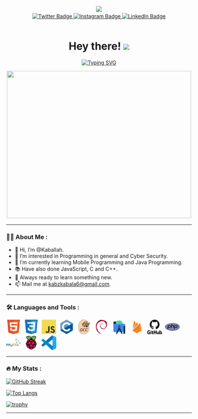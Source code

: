 
<div id="header" align="center">
  <img src="https://media.giphy.com/media/L1R1tvI9svkIWwpVYr/giphy.gif" width="300"/>
  
  <div id="badges">
    <a href="https://twitter.com/mckaballah?t=1cGwbmpeeWzeSnVcUKCesg&s=09" target="_blank">
      <img src="https://img.shields.io/badge/Twitter-blue?style=for-the-badge&logo=twitter&logoColor=white" alt="Twitter Badge"/>
    </a>
    <a href="https://instagram.com/_mc.kaballah_?igshid=YmMyMTAZMZY">
      <img src="https://img.shields.io/badge/Instagram-red?style=for-the-badge&logo=instagram&logoColor=white" alt="Instagram Badge"/>
    </a>
    <a href="https://www.linkedin.com/in/ronnie-kabala-892904202/">
      <img src="https://img.shields.io/badge/LinkedIn-blue?style=for-the-badge&logo=linkedin&logoColor=white" alt="LinkedIn Badge"/>
    </a>
    
  </div>
  
  <img src="https://komarev.com/ghpvc/?username=kaballah&style=flat-square&color=blue" alt=""/>
  
  <h1>
    Hey there!
    <img src="https://media.giphy.com/media/hvRJCLFzcasrR4ia7z/giphy.gif" width="30px"/>
  </h1>
  
  <a href="https://git.io/typing-svg"><img src="https://readme-typing-svg.herokuapp.com?font=Fira+Code&pause=1000&width=435&lines=Welcome+to+my+Github+Account" alt="Typing SVG" /></a>
  
</div>

<div align="center">
  <img src="https://media.giphy.com/media/ve43TyDQ3B4me7d22z/giphy.gif" width="500" height="400"/>
</div>

---

### :man_technologist: About Me :


- 👋 Hi, I’m @Kaballah.
- 👀 I’m interested in Programming in general and Cyber Security.
- 🌱 I’m currently learning Mobile Programming and Java Programming.
- 📚  Have also done JavaScript, C and C++.
- 💞️ Always ready to learn something new.
- 📫 Mail me at kabzkabala6@gmail.com.

---

### :hammer_and_wrench: Languages and Tools :

<div>
  <img src="https://github.com/devicons/devicon/blob/master/icons/html5/html5-original.svg" title="HTML" alt="HTML" width="40" height="40">&nbsp;
  <img src="https://github.com/devicons/devicon/blob/master/icons/css3/css3-original.svg" title="CSS" alt="CSS" width="40" height="40">&nbsp;
  <img src="https://github.com/devicons/devicon/blob/master/icons/javascript/javascript-original.svg" title="JavaScript" alt="JavaScript" width="40" height="40">&nbsp;
  <img src="https://github.com/devicons/devicon/blob/master/icons/c/c-original.svg" title="C" alt="C" width="40" height="40">&nbsp;
  <img src="https://github.com/devicons/devicon/blob/master/icons/gcc/gcc-original.svg" title="GCC" alt="GCC" width="40" height="40">&nbsp;
  <img src="https://github.com/devicons/devicon/blob/master/icons/debian/debian-original.svg" title="Debian" alt="Debian" width="40" height="40">&nbsp;
  <img src="https://github.com/devicons/devicon/blob/master/icons/androidstudio/androidstudio-original.svg" title="Android" alt="Studio" width="40" height="40">&nbsp;
  <img src="https://github.com/devicons/devicon/blob/master/icons/firebase/firebase-plain.svg" title="Firebase" alt="Firebase" width="40" height="40">&nbsp;
  <img src="https://github.com/devicons/devicon/blob/master/icons/github/github-original-wordmark.svg" title="Github" alt="Github" width="40" height="40">&nbsp;
  <img src="https://github.com/devicons/devicon/blob/master/icons/php/php-original.svg" title="PHP" alt="PHP" width="40" height="40">&nbsp;
  <img src="https://github.com/devicons/devicon/blob/master/icons/mysql/mysql-original-wordmark.svg" title="MySQL" alt="MySQL" width="40" height="40">&nbsp;
  <img src="https://github.com/devicons/devicon/blob/master/icons/raspberrypi/raspberrypi-original.svg" title="Raspberry" alt="PI" width="40" height="40">&nbsp;
  <img src="https://github.com/devicons/devicon/blob/master/icons/vscode/vscode-original.svg" title="Visual" alt="Studio" width="40" height="40">
</div>

---

### :fire: My Stats :

[![GitHub Streak](http://github-readme-streak-stats.herokuapp.com?user=kaballah&theme=dark&background=000000)](https://git.io/streak-stats)

[![Top Langs](https://github-readme-stats.vercel.app/api/top-langs/?username=kaballah&layout=compact&theme=vision-friendly-dark)](https://github.com/anuraghazra/github-readme-stats)

[![trophy](https://github-profile-trophy.vercel.app/?username=kaballah&theme=onedark)](https://github.com/ryo-ma/github-profile-trophy)

---


<!---
Kaballah/Kaballah is a ✨ special ✨ repository because its `README.md` (this file) appears on your GitHub profile.
You can click the Preview link to take a look at your changes.
--->
